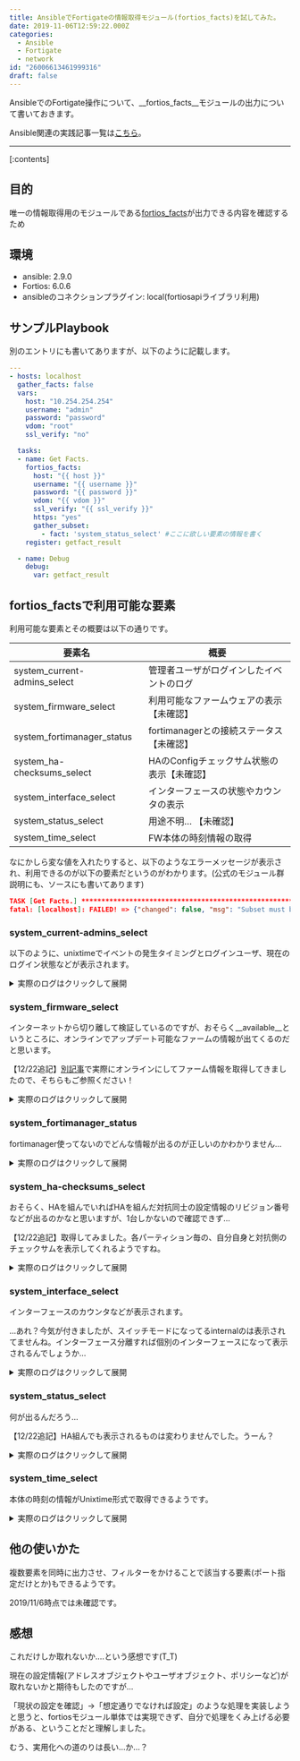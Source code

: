 ```yaml
---
title: AnsibleでFortigateの情報取得モジュール(fortios_facts)を試してみた。
date: 2019-11-06T12:59:22.000Z
categories:
  - Ansible
  - Fortigate
  - network
id: "26006613461999316"
draft: false
---
```

AnsibleでのFortigate操作について、__fortios_facts__モジュールの出力について書いておきます。

Ansible関連の実践記事一覧は[こちら](https://tenko.hatenablog.jp/entry/2019/10/15/062311)。



-----

[:contents]

## 目的

唯一の情報取得用のモジュールである[fortios_facts](https://docs.ansible.com/ansible/latest/modules/fortios_facts_module.html#fortios-facts-module)が出力できる内容を確認するため

## 環境
- ansible: 2.9.0
- Fortios: 6.0.6
- ansibleのコネクションプラグイン: local(fortiosapiライブラリ利用)

## サンプルPlaybook

別のエントリにも書いてありますが、以下のように記載します。

```yaml
---
- hosts: localhost 
  gather_facts: false
  vars:
    host: "10.254.254.254"
    username: "admin"
    password: "password"
    vdom: "root"
    ssl_verify: "no"

  tasks:
  - name: Get Facts.
    fortios_facts:
      host: "{{ host }}"
      username: "{{ username }}"
      password: "{{ password }}"
      vdom: "{{ vdom }}"
      ssl_verify: "{{ ssl_verify }}"
      https: "yes"
      gather_subset:
        - fact: 'system_status_select' #ここに欲しい要素の情報を書く
    register: getfact_result

  - name: Debug
    debug: 
      var: getfact_result

```

## fortios_factsで利用可能な要素

利用可能な要素とその概要は以下の通りです。

| 要素名 | 概要 |
|--|--|
| system_current-admins_select | 管理者ユーザがログインしたイベントのログ |
| system_firmware_select | 利用可能なファームウェアの表示【未確認】 |
| system_fortimanager_status | fortimanagerとの接続ステータス【未確認】| 
| system_ha-checksums_select | HAのConfigチェックサム状態の表示【未確認】 |
| system_interface_select | インターフェースの状態やカウンタの表示 |
| system_status_select | 用途不明… 【未確認】|
| system_time_select | FW本体の時刻情報の取得 |

なにかしら変な値を入れたりすると、以下のようなエラーメッセージが表示され、利用できるのが以下の要素だというのがわかります。(公式のモジュール群説明にも、ソースにも書いてあります)

```json
TASK [Get Facts.] ***********************************************************************************************************
fatal: [localhost]: FAILED! => {"changed": false, "msg": "Subset must be one of [system_current-admins_select, system_firmware_select, system_fortimanager_status, system_ha-checksums_select, system_interface_select, system_status_select, system_time_select], got system_ha_select"}
```


### system_current-admins_select

以下のように、unixtimeでイベントの発生タイミングとログインユーザ、現在のログイン状態などが表示されます。
<details><summary>実際のログはクリックして展開</summary>
```json
ok: [localhost] => {
    "getfact_result": {
        "ansible_facts": {
            "ansible_net_gather_network_resources": [], 
            "ansible_net_gather_subset": [], 
            "ansible_network_resources": {
                "system_current-admins_select": {
                    "action": "select", 
                    "build": 272, 
                    "http_method": "GET", 
                    "name": "current-admins", 
                    "path": "system", 
                    "results": [
                        {
                            "admin": "admin", 
                            "disconnect_enabled": true, 
                            "id": 31, 
                            "is_current": false, 
                            "method": "https", 
                            "profile": "super_admin", 
                            "srcaddr": "10.254.254.1", 
                            "time": 1572681512
                        }, 
                        {
                            "admin": "admin", 
                            "disconnect_enabled": true, 
                            "id": 43, 
                            "is_current": false, 
                            "method": "http", 
                            "profile": "super_admin", 
                            "srcaddr": "10.254.254.1", 
                            "time": 1572682842
                        }, 
(略)
                    ], 
                    "serial": "FGTxxxxxxxxxxxxxxx", 
                    "status": "success", 
                    "vdom": "root", 
                    "version": "v6.0.6"
                }
            }
        }, 
        "changed": false, 
        "failed": false
    }
}
```
</details>

### system_firmware_select

インターネットから切り離して検証しているのですが、おそらく__available__というところに、オンラインでアップデート可能なファームの情報が出てくるのだと思います。

【12/22追記】[別記事](https://tenko.hatenablog.jp/entry/2019/12/08/174205)で実際にオンラインにしてファーム情報を取得してきましたので、そちらもご参照ください！

<details><summary>実際のログはクリックして展開</summary>

```json
(冒頭は省略)
"system_firmware_select": {
    "action": "select", 
    "build": 272, 
    "http_method": "GET", 
    "name": "firmware", 
    "path": "system", 
    "results": {
        "available": [], 
        "current": {
            "branch-point": 272, 
            "build": 272, 
            "id": "current", 
            "major": 6, 
            "minor": 0, 
            "name": "FortiOS", 
            "notes": "http://docs.fortinet.com/d/fortios-6.0.6-release-notes/download", 
            "patch": 6, 
            "platform-id": "FGT60D", 
            "release-type": "GA", 
            "source": "current", 
            "version": "v6.0.6"
        }
    }, 
    "serial": "FGxxxxxxxxxxxxxxxx", 
    "status": "success", 
    "vdom": "root", 
    "version": "v6.0.6"
}
```
</details>

### system_fortimanager_status

fortimanager使ってないのでどんな情報が出るのが正しいのかわかりません…

<details><summary>実際のログはクリックして展開</summary>

```json
"system_fortimanager_status": {
    "action": "status", 
    "build": 272, 
    "http_method": "GET", 
    "name": "fortimanager", 
    "path": "system", 
    "results": {},  # ここに何か出てくるはず…
    "serial": "FGxxxxxxxxxxxxx", 
    "status": "success", 
    "vdom": "root", 
    "version": "v6.0.6"
}, 
```
</details>

### system_ha-checksums_select

おそらく、HAを組んでいればHAを組んだ対抗同士の設定情報のリビジョン番号などが出るのかなと思いますが、1台しかないので確認できず…

【12/22追記】取得してみました。各パーティション毎の、自分自身と対抗側のチェックサムを表示してくれるようですね。

<details><summary>実際のログはクリックして展開</summary>

```json
"system_ha-checksums_select": {
    "action": "select",
    "build": 303,
    "http_method": "GET",
    "name": "ha-checksums",
    "path": "system",
    "results": [
        {
            "checksum": {
                "all": "8d840039e887d0ae71395107a396adb7",
                "global": "2bdb9a96e1e3afe9870b15d4339c20b7",
                "root": "a0f21470df97822589f0a2801dd9c915"
            },
            "is_manage_master": 1,
            "is_root_master": 1,
            "serial_no": "FGT60*******"
        },
        {
            "checksum": {
                "all": "8d840039e887d0ae71395107a396adb7",
                "global": "2bdb9a96e1e3afe9870b15d4339c20b7",
                "root": "a0f21470df97822589f0a2801dd9c915"
            },
            "is_manage_master": 0,
            "is_root_master": 0,
            "serial_no": "FGT60*******"
        }
    ],
    "revision": "149586697367309",
    "serial": "FGT60D******", #アクセスした側のホストのSerial
    "status": "success",
    "vdom": "root",
    "version": "v6.0.8"
}
```
</details>

### system_interface_select
インターフェースのカウンタなどが表示されます。

…あれ？今気が付きましたが、スイッチモードになってるinternalのは表示されてませんね。インターフェース分離すれば個別のインターフェースになって表示されるんでしょうか…

<details><summary>実際のログはクリックして展開</summary>

```json
"system_interface_select": {
    "action": "select", 
    "build": 272, 
    "http_method": "GET", 
    "name": "interface", 
    "path": "system", 
    "results": {
        "dmz": {
            "alias": "", 
            "duplex": 1, 
            "id": "dmz", 
            "ip": "10.10.10.1", 
            "link": true, 
            "mac": "00:00:00:00:00:00", 
            "mask": 24, 
            "name": "dmz", 
            "rx_bytes": 3112840, 
            "rx_errors": 0, 
            "rx_packets": 5276, 
            "speed": 1000.0, 
            "tx_bytes": 240, 
            "tx_errors": 0, 
            "tx_packets": 4
        }, 
        "modem": {
(略)
        }, 
        "wan1": {
(略)
        }, 
        "wan2": {
(略)
        }
    }, 
    "revision": "1572684445.19228", 
    "serial": "FGTxxxxxxxxxxxxxxxxxxx", 
    "status": "success", 
    "vdom": "root", 
    "version": "v6.0.6"
}, 
```

</details>

### system_status_select

何が出るんだろう…

【12/22追記】HA組んでも表示されるものは変わりませんでした。うーん？

<details><summary>実際のログはクリックして展開</summary>

```json
"system_status_select": {
    "action": "select", 
    "build": 272, 
    "http_method": "GET", 
    "name": "status", 
    "path": "system", 
    "results": {}, 　#ここになにかでるはず…
    "serial": "FGxxxxx", 
    "status": "success", 
    "vdom": "root", 
    "version": "v6.0.6"
}, 
```
</details>

### system_time_select

本体の時刻の情報がUnixtime形式で取得できるようです。

<details><summary>実際のログはクリックして展開</summary>

```json
"system_time_select": {
    "action": "select", 
    "build": 272, 
    "http_method": "GET", 
    "name": "time", 
    "path": "system", 
    "results": {
        "time": 1572684445
    }, 
    "serial": "FGTxxxxxx", 
    "status": "success", 
    "vdom": "root", 
    "version": "v6.0.6"
}
```
</details>

## 他の使いかた

複数要素を同時に出力させ、フィルターをかけることで該当する要素(ポート指定だけとか)もできるようです。

2019/11/6時点では未確認です。

## 感想

これだけしか取れないか‥‥という感想です(T_T)

現在の設定情報(アドレスオブジェクトやユーザオブジェクト、ポリシーなど)が取れないかと期待もしたのですが…

「現状の設定を確認」→「想定通りでなければ設定」のような処理を実装しようと思うと、fortiosモジュール単体では実現できず、自分で処理をくみ上げる必要がある、ということだと理解しました。

むう、実用化への道のりは長い…か…？
